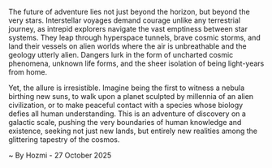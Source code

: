 
The future of adventure lies not just beyond the horizon, but beyond the very stars. Interstellar voyages demand courage unlike any terrestrial journey, as intrepid explorers navigate the vast emptiness between star systems. They leap through hyperspace tunnels, brave cosmic storms, and land their vessels on alien worlds where the air is unbreathable and the geology utterly alien. Dangers lurk in the form of uncharted cosmic phenomena, unknown life forms, and the sheer isolation of being light-years from home.

Yet, the allure is irresistible. Imagine being the first to witness a nebula birthing new suns, to walk upon a planet sculpted by millennia of an alien civilization, or to make peaceful contact with a species whose biology defies all human understanding. This is an adventure of discovery on a galactic scale, pushing the very boundaries of human knowledge and existence, seeking not just new lands, but entirely new realities among the glittering tapestry of the cosmos.

~ By Hozmi - 27 October 2025
